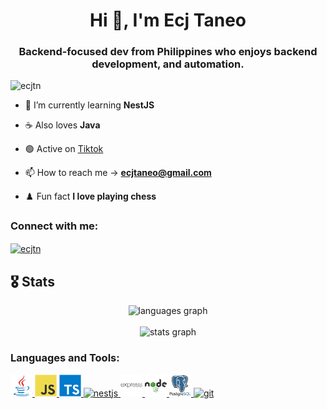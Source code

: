 <h1 align="center">Hi 👋, I'm Ecj Taneo</h1>
<h3 align="center">Backend-focused dev from Philippines who enjoys backend development, and automation.</h3>

<p align="left"> <img src="https://komarev.com/ghpvc/?username=ecjtn&label=Profile%20views&color=0e75b6&style=flat" alt="ecjtn" /> </p>

- 🔭 I’m currently learning **NestJS**

- ☕ Also loves **Java**

- 🟢 Active on [Tiktok](https://www.tiktok.com/@vian.ffs?lang=en)

- 📫 How to reach me -> **ecjtaneo@gmail.com**

- ♟️ Fun fact **I love playing chess**

<h3 align="left">Connect with me:</h3>
<p align="left">
<a href="https://instagram.com/ecjtn" target="blank"><img align="center" src="https://raw.githubusercontent.com/rahuldkjain/github-profile-readme-generator/master/src/images/icons/Social/instagram.svg" alt="ecjtn" height="30" width="40" /></a>
</p>

## 🎖️ Stats
<div align="center">

  <img src="https://github-readme-stats.vercel.app/api/top-langs?username=EcjTn&locale=en&hide_title=false&layout=compact&card_width=320&langs_count=5&theme=dracula&hide_border=false&hide=html,css" height="150" alt="languages graph" />

</div>

<br>

<div align="center">

  <img src="https://github-readme-stats.vercel.app/api?username=EcjTn&hide_title=false&hide_rank=false&show_icons=true&include_all_commits=true&count_private=true&disable_animations=false&theme=dracula&locale=en&hide_border=false" height="150" alt="stats graph" />

  <br>


<h3 align="left">Languages and Tools:</h3>
<p align="left">
  <!-- Languages -->
  <a href="https://www.java.com" target="_blank" rel="noreferrer">
    <img src="https://raw.githubusercontent.com/devicons/devicon/master/icons/java/java-original.svg" alt="java" width="35" height="35"/>
  </a>
  <a href="https://developer.mozilla.org/en-US/docs/Web/JavaScript" target="_blank" rel="noreferrer">
    <img src="https://raw.githubusercontent.com/devicons/devicon/master/icons/javascript/javascript-original.svg" alt="javascript" width="35" height="35"/>
  </a>
  <a href="https://www.typescriptlang.org/" target="_blank" rel="noreferrer">
    <img src="https://raw.githubusercontent.com/devicons/devicon/master/icons/typescript/typescript-original.svg" alt="typescript" width="35" height="35"/>
  </a>

  <!-- Frameworks -->
  <a href="https://nestjs.com/" target="_blank" rel="noreferrer">
    <img src="https://raw.githubusercontent.com/rahuldkjain/tech-icons/main/icons/nestjs.svg" alt="nestjs" width="35" height="35"/>
  </a>
  <a href="https://expressjs.com" target="_blank" rel="noreferrer">
    <img src="https://raw.githubusercontent.com/devicons/devicon/master/icons/express/express-original-wordmark.svg" alt="express" width="35" height="35"/>
  </a>
  <a href="https://nodejs.org" target="_blank" rel="noreferrer">
    <img src="https://raw.githubusercontent.com/devicons/devicon/master/icons/nodejs/nodejs-original-wordmark.svg" alt="nodejs" width="35" height="35"/>
  </a>

  <!-- Database -->
  <a href="https://www.postgresql.org" target="_blank" rel="noreferrer">
    <img src="https://raw.githubusercontent.com/devicons/devicon/master/icons/postgresql/postgresql-original-wordmark.svg" alt="postgresql" width="35" height="35"/>
  </a>

  <!-- Tools -->
  <a href="https://git-scm.com/" target="_blank" rel="noreferrer">
    <img src="https://www.vectorlogo.zone/logos/git-scm/git-scm-icon.svg" alt="git" width="35" height="35"/>
  </a>
</p>


